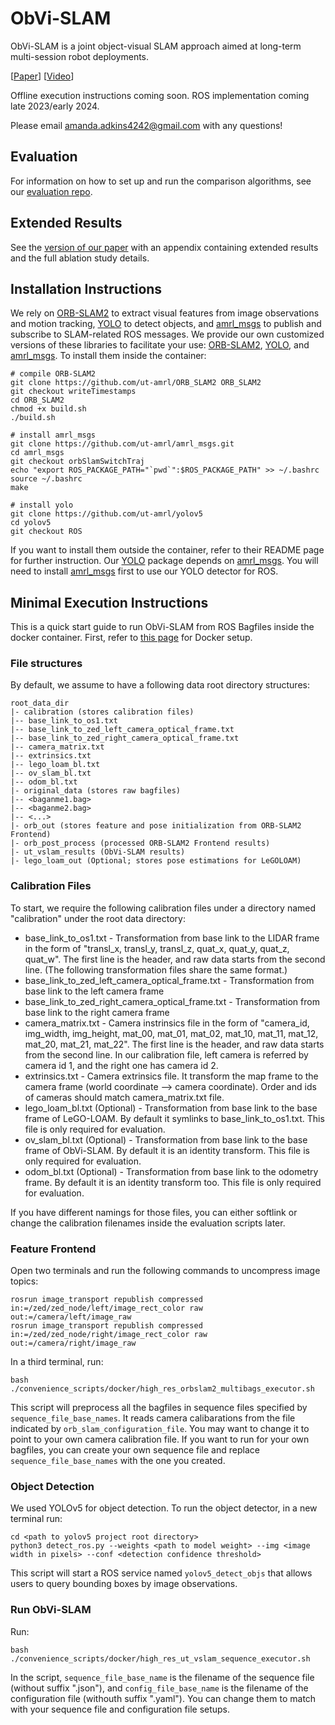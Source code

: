 # ObVi-SLAM
ObVi-SLAM is a joint object-visual SLAM approach aimed at long-term multi-session robot deployments. 

[[Paper](https://arxiv.org/abs/2309.15268)] [[Video](https://youtu.be/quJOgnEdaZ0)]

Offline execution instructions coming soon. 
ROS implementation coming late 2023/early 2024. 

Please email amanda.adkins4242@gmail.com with any questions! 


## Evaluation
For information on how to set up and run the comparison algorithms, see our [evaluation repo](https://github.com/ut-amrl/ObVi-SLAM-Evaluation).


## Extended Results
See the [version of our paper](https://drive.google.com/file/d/1Cf6QfheKa09mJO8oqgUqdTUC3y12JXRN/view?usp=share_link) with an appendix containing extended results and the full ablation study details.


## Installation Instructions
<!-- TODO
- dockerfile version (recommended)
- native version -->

We rely on [ORB-SLAM2](https://github.com/raulmur/ORB_SLAM2) to extract visual features from image observations and motion tracking, [YOLO](https://github.com/ultralytics/yolov5) to detect objects, and [amrl_msgs](https://github.com/ut-amrl/amrl_msgs.git) to publish and subscribe to SLAM-related ROS messages. We provide our own customized versions of these libraries to facilitate your use: [ORB-SLAM2](https://github.com/ut-amrl/ORB_SLAM2), [YOLO](https://github.com/ut-amrl/yolov5), and [amrl_msgs](https://github.com/ut-amrl/amrl_msgs.git). To install them inside the container:
```
# compile ORB-SLAM2
git clone https://github.com/ut-amrl/ORB_SLAM2 ORB_SLAM2
git checkout writeTimestamps
cd ORB_SLAM2
chmod +x build.sh
./build.sh

# install amrl_msgs
git clone https://github.com/ut-amrl/amrl_msgs.git
cd amrl_msgs
git checkout orbSlamSwitchTraj
echo "export ROS_PACKAGE_PATH="`pwd`":$ROS_PACKAGE_PATH" >> ~/.bashrc
source ~/.bashrc
make

# install yolo
git clone https://github.com/ut-amrl/yolov5
cd yolov5
git checkout ROS
```
If you want to install them outside the container, refer to their README page for further instruction. Our [YOLO](https://github.com/ut-amrl/yolov5) package depends on [amrl_msgs](https://github.com/ut-amrl/amrl_msgs.git). You will need to install [amrl_msgs](https://github.com/ut-amrl/amrl_msgs.git) first to use our YOLO detector for ROS.

## Minimal Execution Instructions
<!-- TODO
- Explain files needed and their structure (intrinsics, extrinsics, visual features, bounding box (opt), images?,
- Explain how to run given these files -->
This is a quick start guide to run ObVi-SLAM from ROS Bagfiles inside the docker container. First, refer to [this page](https://github.com/ut-amrl/ros-noetic-docker/tree/ObViSLAMEvaluation) for Docker setup.

### File structures
By default, we assume to have a following data root directory structures:
```
root_data_dir
|- calibration (stores calibration files)
|-- base_link_to_os1.txt
|-- base_link_to_zed_left_camera_optical_frame.txt
|-- base_link_to_zed_right_camera_optical_frame.txt
|-- camera_matrix.txt
|-- extrinsics.txt
|-- lego_loam_bl.txt
|-- ov_slam_bl.txt
|-- odom_bl.txt
|- original_data (stores raw bagfiles)
|-- <baganme1.bag>
|-- <baganme2.bag>
|-- <...>
|- orb_out (stores feature and pose initialization from ORB-SLAM2 Frontend)
|- orb_post_process (processed ORB-SLAM2 Frontend results)
|- ut_vslam_results (ObVi-SLAM results)
|- lego_loam_out (Optional; stores pose estimations for LeGOLOAM)
```

### Calibration Files
To start, we require the following calibration files under a directory named "calibration" under the root data directory:
- base_link_to_os1.txt - Transformation from base link to the LIDAR frame in the form of "transl_x, transl_y, transl_z, quat_x, quat_y, quat_z, quat_w". The first line is the header, and raw data starts from the second line. (The following transformation files share the same format.)
- base_link_to_zed_left_camera_optical_frame.txt - Transformation from base link to the left camera frame
- base_link_to_zed_right_camera_optical_frame.txt - Transformation from base link to the right camera frame
- camera_matrix.txt - Camera instrinsics file in the form of "camera_id, img_width, img_height, mat_00, mat_01, mat_02, mat_10, mat_11, mat_12, mat_20, mat_21, mat_22". The first line is the header, and raw data starts from the second line. In our calibration file, left camera is referred by camera id 1, and the right one has camera id 2.
- extrinsics.txt - Camera extrinsics file. It transform the map frame to the camera frame (world coordinate --> camera coordinate). Order and ids of cameras should match camera_matrix.txt file.
- lego_loam_bl.txt (Optional) - Transformation from base link to the base frame of LeGO-LOAM. By default it symlinks to base_link_to_os1.txt. This file is only required for evaluation.
- ov_slam_bl.txt (Optional) - Transformation from base link to the base frame of ObVi-SLAM. By default it is an identity transform. This file is only required for evaluation.
- odom_bl.txt (Optional) - Transformation from base link to the odometry frame. By default it is an identity transform too. This file is only required for evaluation.

If you have different namings for those files, you can either softlink or change the calibration filenames inside the evaluation scripts later.

<!-- ## Results from ROS bag sequence
TODO (Taijing, start here)
- Explain how to preprocess rosbag to get the data needed for minimal execution above -->
### Feature Frontend
Open two terminals and run the following commands to uncompress image topics:
```
rosrun image_transport republish compressed in:=/zed/zed_node/left/image_rect_color raw  out:=/camera/left/image_raw
rosrun image_transport republish compressed in:=/zed/zed_node/right/image_rect_color raw out:=/camera/right/image_raw
```
In a third terminal, run:
```
bash ./convenience_scripts/docker/high_res_orbslam2_multibags_executor.sh
```
This script will preprocess all the bagfiles in sequence files specified by `sequence_file_base_names`. It reads camera calibarations from the file indicated by `orb_slam_configuration_file`. You may want to change it to point to your own camera calibration file. If you want to run for your own bagfiles, you can create your own sequence file and replace `sequence_file_base_names` with the one you created.

### Object Detection
We used YOLOv5 for object detection. To run the object detector, in a new terminal run:
```
cd <path to yolov5 project root directory>
python3 detect_ros.py --weights <path to model weight> --img <image width in pixels> --conf <detection confidence threshold>
```
This script will start a ROS service named `yolov5_detect_objs` that allows users to query bounding boxes by image observations. 

### Run ObVi-SLAM
Run:
```
bash ./convenience_scripts/docker/high_res_ut_vslam_sequence_executor.sh
```
In the script, `sequence_file_base_name` is the filename of the sequence file (without suffix ".json"), and `config_file_base_name` is the filename of the configuration file (withouth suffix ".yaml"). You can change them to match with your sequence file and configuration file setups.


<!-- ## Configuration File Guide
TODO 
- Explain how to modify configuration file -- which parameters will someone need to modify for different environment, (lower priority): explain each of the parameters in the config file

## Evaluation
Our YOLO model: TODO

## TODOs
- Add installation instructions
- Add offline execution instructions
- Add YOLO model -->

